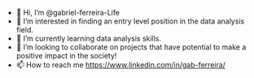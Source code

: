 - 👋 Hi, I’m @gabriel-ferreira-Life
- 👀 I’m interested in finding an entry level position in the data analysis field.
- 🌱 I’m currently learning data analysis skills.
- 💞️ I’m looking to collaborate on projects that have potential to make a positive impact in the society!
- 📫 How to reach me https://www.linkedin.com/in/gab-ferreira/

<!---
gabriel-ferreira-Life/gabriel-ferreira-Life is a ✨ special ✨ repository because its `README.md` (this file) appears on your GitHub profile.
You can click the Preview link to take a look at your changes.
--->
